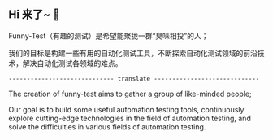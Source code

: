 ## Hi 来了~ 👋

Funny-Test（有趣的测试）是希望能聚拢一群“臭味相投”的人；

我们的目标是构建一些有用的自动化测试工具，不断探索自动化测试领域的前沿技术，解决自动化测试各领域的难点。

```
----------------------------- translate -----------------------------
````

The creation of funny-test aims to gather a group of like-minded people;

Our goal is to build some useful automation testing tools, continuously explore cutting-edge technologies in the field of automation testing, and solve the difficulties in various fields of automation testing.



<!--

**Here are some ideas to get you started:**

🙋‍♀️ A short introduction - what is your organization all about?
🌈 Contribution guidelines - how can the community get involved?
👩‍💻 Useful resources - where can the community find your docs? Is there anything else the community should know?
🍿 Fun facts - what does your team eat for breakfast?
🧙 Remember, you can do mighty things with the power of [Markdown](https://docs.github.com/github/writing-on-github/getting-started-with-writing-and-formatting-on-github/basic-writing-and-formatting-syntax)
-->
